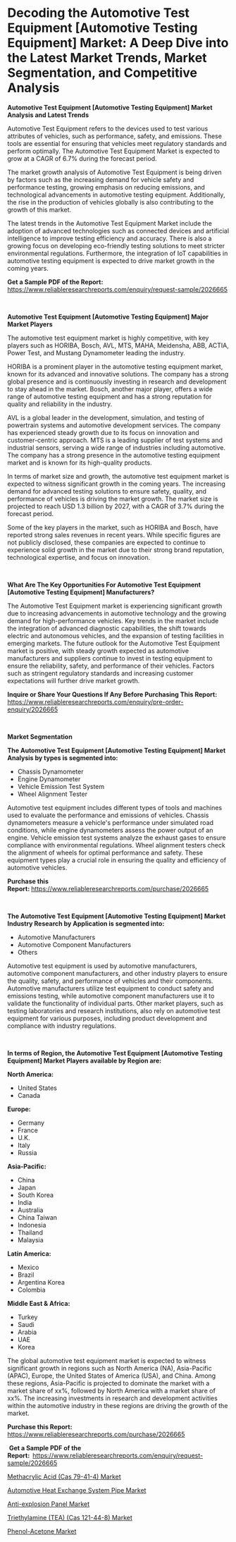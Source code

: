 <p><h1>Decoding the Automotive Test Equipment [Automotive Testing Equipment] Market: A Deep Dive into the Latest Market Trends, Market Segmentation, and Competitive Analysis</h1></p><p><strong>Automotive Test Equipment [Automotive Testing Equipment] Market Analysis and Latest Trends</strong></p>
<p><p>Automotive Test Equipment refers to the devices used to test various attributes of vehicles, such as performance, safety, and emissions. These tools are essential for ensuring that vehicles meet regulatory standards and perform optimally. The Automotive Test Equipment Market is expected to grow at a CAGR of 6.7% during the forecast period. </p><p>The market growth analysis of Automotive Test Equipment is being driven by factors such as the increasing demand for vehicle safety and performance testing, growing emphasis on reducing emissions, and technological advancements in automotive testing equipment. Additionally, the rise in the production of vehicles globally is also contributing to the growth of this market.</p><p>The latest trends in the Automotive Test Equipment Market include the adoption of advanced technologies such as connected devices and artificial intelligence to improve testing efficiency and accuracy. There is also a growing focus on developing eco-friendly testing solutions to meet stricter environmental regulations. Furthermore, the integration of IoT capabilities in automotive testing equipment is expected to drive market growth in the coming years.</p></p>
<p><strong>Get a Sample PDF of the Report:&nbsp;</strong> <a href="https://www.reliableresearchreports.com/enquiry/request-sample/2026665">https://www.reliableresearchreports.com/enquiry/request-sample/2026665</a></p>
<p>&nbsp;</p>
<p><strong>Automotive Test Equipment [Automotive Testing Equipment] Major Market Players</strong></p>
<p><p>The automotive test equipment market is highly competitive, with key players such as HORIBA, Bosch, AVL, MTS, MAHA, Meidensha, ABB, ACTIA, Power Test, and Mustang Dynamometer leading the industry. </p><p>HORIBA is a prominent player in the automotive testing equipment market, known for its advanced and innovative solutions. The company has a strong global presence and is continuously investing in research and development to stay ahead in the market. Bosch, another major player, offers a wide range of automotive testing equipment and has a strong reputation for quality and reliability in the industry.</p><p>AVL is a global leader in the development, simulation, and testing of powertrain systems and automotive development services. The company has experienced steady growth due to its focus on innovation and customer-centric approach. MTS is a leading supplier of test systems and industrial sensors, serving a wide range of industries including automotive. The company has a strong presence in the automotive testing equipment market and is known for its high-quality products.</p><p>In terms of market size and growth, the automotive test equipment market is expected to witness significant growth in the coming years. The increasing demand for advanced testing solutions to ensure safety, quality, and performance of vehicles is driving the market growth. The market size is projected to reach USD 1.3 billion by 2027, with a CAGR of 3.7% during the forecast period.</p><p>Some of the key players in the market, such as HORIBA and Bosch, have reported strong sales revenues in recent years. While specific figures are not publicly disclosed, these companies are expected to continue to experience solid growth in the market due to their strong brand reputation, technological expertise, and focus on innovation.</p></p>
<p>&nbsp;</p>
<p><strong>What Are The Key Opportunities For Automotive Test Equipment [Automotive Testing Equipment] Manufacturers?</strong></p>
<p><p>The Automotive Test Equipment market is experiencing significant growth due to increasing advancements in automotive technology and the growing demand for high-performance vehicles. Key trends in the market include the integration of advanced diagnostic capabilities, the shift towards electric and autonomous vehicles, and the expansion of testing facilities in emerging markets. The future outlook for the Automotive Test Equipment market is positive, with steady growth expected as automotive manufacturers and suppliers continue to invest in testing equipment to ensure the reliability, safety, and performance of their vehicles. Factors such as stringent regulatory standards and increasing customer expectations will further drive market growth.</p></p>
<p><strong>Inquire or Share Your Questions If Any Before Purchasing This Report:</strong> <a href="https://www.reliableresearchreports.com/enquiry/pre-order-enquiry/2026665">https://www.reliableresearchreports.com/enquiry/pre-order-enquiry/2026665</a></p>
<p>&nbsp;</p>
<p><strong>Market Segmentation</strong></p>
<p><strong>The Automotive Test Equipment [Automotive Testing Equipment] Market Analysis by types is segmented into:</strong></p>
<p><ul><li>Chassis Dynamometer</li><li>Engine Dynamometer</li><li>Vehicle Emission Test System</li><li>Wheel Alignment Tester</li></ul></p>
<p><p>Automotive test equipment includes different types of tools and machines used to evaluate the performance and emissions of vehicles. Chassis dynamometers measure a vehicle's performance under simulated road conditions, while engine dynamometers assess the power output of an engine. Vehicle emission test systems analyze the exhaust gases to ensure compliance with environmental regulations. Wheel alignment testers check the alignment of wheels for optimal performance and safety. These equipment types play a crucial role in ensuring the quality and efficiency of automotive vehicles.</p></p>
<p><strong>Purchase this Report:&nbsp;</strong><a href="https://www.reliableresearchreports.com/purchase/2026665">https://www.reliableresearchreports.com/purchase/2026665</a></p>
<p>&nbsp;</p>
<p><strong>The Automotive Test Equipment [Automotive Testing Equipment] Market Industry Research by Application is segmented into:</strong></p>
<p><ul><li>Automotive Manufacturers</li><li>Automotive Component Manufacturers</li><li>Others</li></ul></p>
<p><p>Automotive test equipment is used by automotive manufacturers, automotive component manufacturers, and other industry players to ensure the quality, safety, and performance of vehicles and their components. Automotive manufacturers utilize test equipment to conduct safety and emissions testing, while automotive component manufacturers use it to validate the functionality of individual parts. Other market players, such as testing laboratories and research institutions, also rely on automotive test equipment for various purposes, including product development and compliance with industry regulations.</p></p>
<p>&nbsp;</p>
<p><strong>In terms of Region, the Automotive Test Equipment [Automotive Testing Equipment] Market Players available by Region are:</strong></p>
<p>
    <p> <strong> North America: </strong>
        <ul>
            <li>United States</li>
            <li>Canada</li>
        </ul>
        </p> 
    <p> <strong> Europe: </strong>
        <ul>
            <li>Germany</li>
            <li>France</li>
            <li>U.K.</li>
            <li>Italy</li>
            <li>Russia</li>
        </ul>
        </p> 
    <p> <strong> Asia-Pacific: </strong>
        <ul>
            <li>China</li>
            <li>Japan</li>
            <li>South Korea</li>
            <li>India</li>
            <li>Australia</li>
            <li>China Taiwan</li>
            <li>Indonesia</li>
            <li>Thailand</li>
            <li>Malaysia</li>
        </ul>
        </p> 
    <p> <strong> Latin America: </strong>
        <ul>
            <li>Mexico</li>
            <li>Brazil</li>
            <li>Argentina Korea</li>
            <li>Colombia</li>
        </ul>
        </p> 
    <p> <strong> Middle East & Africa: </strong>
        <ul>
            <li>Turkey</li>
            <li>Saudi</li>
            <li>Arabia</li>
            <li>UAE</li>
            <li>Korea</li>
        </ul>
    </p>
    </p>
<p><p>The global automotive test equipment market is expected to witness significant growth in regions such as North America (NA), Asia-Pacific (APAC), Europe, the United States of America (USA), and China. Among these regions, Asia-Pacific is projected to dominate the market with a market share of xx%, followed by North America with a market share of xx%. The increasing investments in research and development activities within the automotive industry in these regions are driving the growth of the market.</p></p>
<p><strong>Purchase this Report: </strong><a href="https://www.reliableresearchreports.com/purchase/2026665">https://www.reliableresearchreports.com/purchase/2026665</a></p>
<p>&nbsp;<strong>Get a Sample PDF of the Report:&nbsp;&nbsp;</strong><a href="https://www.reliableresearchreports.com/enquiry/request-sample/2026665">https://www.reliableresearchreports.com/enquiry/request-sample/2026665</a></p>
<p><strong></strong></p>
<p><p><a href="https://acidic-farm-354.notion.site/Methacrylic-Acid-Cas-79-41-4-Market-Research-Report-Reveals-The-Latest-Trends-And-Opportunities-of-b619f6665f7b4850953116066c749926">Methacrylic Acid (Cas 79-41-4) Market</a></p><p><a href="https://view.publitas.com/reportprime-1/automotive-heat-exchange-system-pipe-market-size-and-examines-its-market-scope-with-a-primary-focus-on-growth-opportunities-and-forecasted-trends-spanning-from-2024-to-2031/">Automotive Heat Exchange System Pipe Market</a></p><p><a href="https://view.publitas.com/reportprime-1/anti-explosion-panel-market-offers-provide-insightful-data-for-the-time-period-from-2024-to-2031-and-also-provide-analysis-based-on-application-type-and-region/">Anti-explosion Panel Market</a></p><p><a href="https://acidic-farm-354.notion.site/Triethylamine-TEA-Cas-121-44-8-Market-Growth-Market-Trends-COVID-19-Impact-and-Forecasts-for--900e49a2457842afa181654a4f809e9e">Triethylamine (TEA) (Cas 121-44-8) Market</a></p><p><a href="https://glittery-fuchsia-86a.notion.site/Phenol-Acetone-Market-Size-Evaluating-its-Market-Trends-Growth-and-Projections-2024-2031-ba1323a676144682b66882c1edd8dec7">Phenol-Acetone Market</a></p></p>